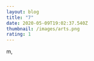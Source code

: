 ```yaml
---
layout: blog
title: "7"
date: 2020-05-09T19:02:37.540Z
thumbnail: /images/arts.png
rating: 1
---
```

m,